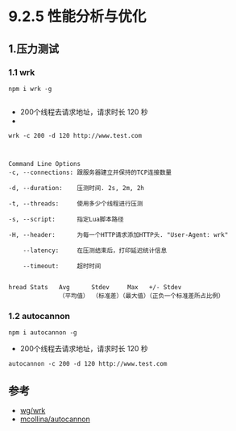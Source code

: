 # 9.2.5 性能分析与优化



## 1.压力测试


### 1.1 wrk

```
npm i wrk -g


```
- 200个线程去请求地址，请求时长 120 秒
- 
```
wrk -c 200 -d 120 http://www.test.com



Command Line Options
-c, --connections: 跟服务器建立并保持的TCP连接数量

-d, --duration:    压测时间. 2s, 2m, 2h

-t, --threads:     使用多少个线程进行压测 

-s, --script:      指定Lua脚本路径 

-H, --header:      为每一个HTTP请求添加HTTP头. "User-Agent: wrk"

    --latency:     在压测结束后，打印延迟统计信息

    --timeout:     超时时间


hread Stats   Avg      Stdev     Max   +/- Stdev
              （平均值） （标准差）（最大值）（正负一个标准差所占比例）
```



### 1.2 autocannon

```
npm i autocannon -g
```

- 200个线程去请求地址，请求时长 120 秒

```
autocannon -c 200 -d 120 http://www.test.com
```

## 参考
- [wg/wrk](https://github.com/wg/wrk)
- [mcollina/autocannon](https://github.com/mcollina/autocannon)
